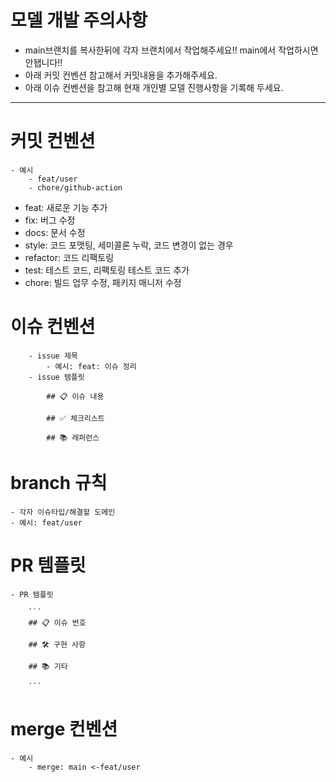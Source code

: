 # 모델 개발 주의사항
 - main브랜치를 복사한뒤에 각자 브랜치에서 작업해주세요!! main에서 작업하시면 안됍니다!!
 - 아래 커밋 컨벤션 참고해서 커밋내용을 추가해주세요.
 - 아래 이슈 컨벤션을 참고해 현재 개인별 모델 진행사항을 기록해 두세요.
 



---
# 커밋 컨벤션
    - 예시
        - feat/user
        - chore/github-action

- feat: 새로운 기능 추가
- fix: 버그 수정
- docs: 문서 수정
- style: 코드 포맷팅, 세미콜론 누락, 코드 변경이 없는 경우
- refactor: 코드 리팩토링
- test: 테스트 코드, 리팩토링 테스트 코드 추가
- chore: 빌드 업무 수정, 패키지 매니저 수정


# 이슈 컨벤션
        - issue 제목
            - 예시: feat: 이슈 정리
        - issue 템플릿

            ## 📋 이슈 내용
            
            ## ✅ 체크리스트
            
            ## 📚 레퍼런스


# branch 규칙
    - 각자 이슈타입/해결할 도메인
    - 예시: feat/user
    
    

# PR 템플릿
    - PR 템플릿

        ```
        ## 📋 이슈 번호
        
        ## 🛠 구현 사항
        
        ## 📚 기타
        
        ```

# merge 컨벤션
    - 예시
        - merge: main <-feat/user
